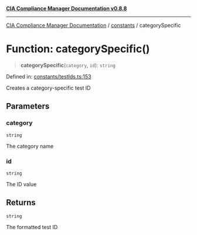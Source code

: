 [**CIA Compliance Manager Documentation v0.8.8**](../../README.md)

***

[CIA Compliance Manager Documentation](../../modules.md) / [constants](../README.md) / categorySpecific

# Function: categorySpecific()

> **categorySpecific**(`category`, `id`): `string`

Defined in: [constants/testIds.ts:153](https://github.com/Hack23/cia-compliance-manager/blob/283c1f3ddf6c7084b20c21176cda3bc5166ffcb9/src/constants/testIds.ts#L153)

Creates a category-specific test ID

## Parameters

### category

`string`

The category name

### id

`string`

The ID value

## Returns

`string`

The formatted test ID
